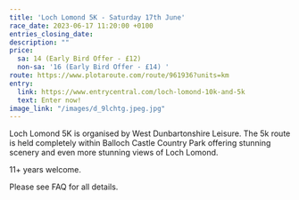 ```yaml
---
title: 'Loch Lomond 5K - Saturday 17th June'
race_date: 2023-06-17 11:20:00 +0100
entries_closing_date: 
description: ""
price:
  sa: 14 (Early Bird Offer - £12)
  non-sa: '16 (Early Bird Offer - £14) '
route: https://www.plotaroute.com/route/961936?units=km
entry:
  link: https://www.entrycentral.com/loch-lomond-10k-and-5k
  text: Enter now!
image_link: "/images/d_9lchtg.jpeg.jpg"
---
```

Loch Lomond 5K is organised by West Dunbartonshire Leisure. The 5k route is held completely within Balloch Castle Country Park offering stunning     scenery and even more stunning views of Loch Lomond. 
    
11+ years welcome.
    
Please see FAQ for all details.